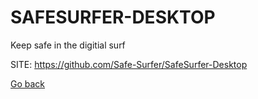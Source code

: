 # SAFESURFER-DESKTOP
 
 Keep safe in the digitial surf
 
 SITE: https://github.com/Safe-Surfer/SafeSurfer-Desktop

 [Go back](https://portable-linux-apps.github.io/apps.html)
